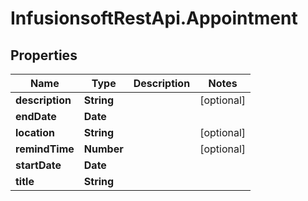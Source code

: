 # InfusionsoftRestApi.Appointment

## Properties
Name | Type | Description | Notes
------------ | ------------- | ------------- | -------------
**description** | **String** |  | [optional] 
**endDate** | **Date** |  | 
**location** | **String** |  | [optional] 
**remindTime** | **Number** |  | [optional] 
**startDate** | **Date** |  | 
**title** | **String** |  | 


